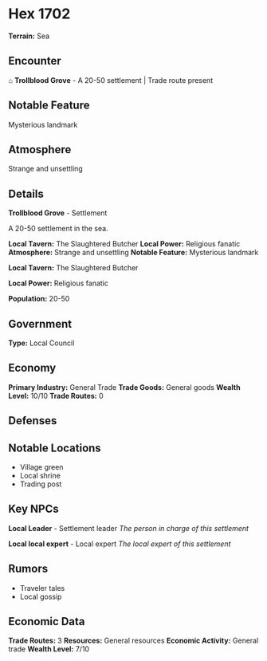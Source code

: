 # Hex 1702

**Terrain:** Sea

## Encounter
⌂ **Trollblood Grove** - A 20-50 settlement | Trade route present

## Notable Feature
Mysterious landmark

## Atmosphere
Strange and unsettling

## Details
**Trollblood Grove** - Settlement

A 20-50 settlement in the sea.

**Local Tavern:** The Slaughtered Butcher
**Local Power:** Religious fanatic
**Atmosphere:** Strange and unsettling
**Notable Feature:** Mysterious landmark

**Local Tavern:** The Slaughtered Butcher

**Local Power:** Religious fanatic

**Population:** 20-50

## Government
**Type:** Local Council

## Economy
**Primary Industry:** General Trade
**Trade Goods:** General goods
**Wealth Level:** 10/10
**Trade Routes:** 0

## Defenses

## Notable Locations
- Village green
- Local shrine
- Trading post

## Key NPCs
**Local Leader** - Settlement leader
*The person in charge of this settlement*

**Local local expert** - Local expert
*The local expert of this settlement*

## Rumors
- Traveler tales
- Local gossip

## Economic Data
**Trade Routes:** 3
**Resources:** General resources
**Economic Activity:** General trade
**Wealth Level:** 7/10
